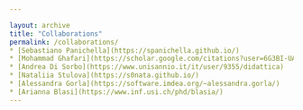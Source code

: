 ```yaml
---

layout: archive
title: "Collaborations"
permalink: /collaborations/
* [Sebastiano Panichella](https://spanichella.github.io/)                   Zurich University of Applied Science, Switzerland   2018-Today
* [Mohammad Ghafari](https://scholar.google.com/citations?user=6G3BI-UAAAAJ) University of Auckland, New Zealand                2018-Today
* [Andrea Di Sorbo](https://www.unisannio.it/it/user/9355/didattica)         University of Sannio, Italy                        2019-Today
* [Nataliia Stulova](https://s0nata.github.io/)                             University of Bern, Switzerland                     2020-Today
* [Alessandra Gorla](https://software.imdea.org/~alessandra.gorla/)         IMDEA Software Institute, Spain                     2020-Today
* [Arianna Blasi](https://www.inf.usi.ch/phd/blasia/)                       Università della Svizzera italiana                  2020-Today
---
```

